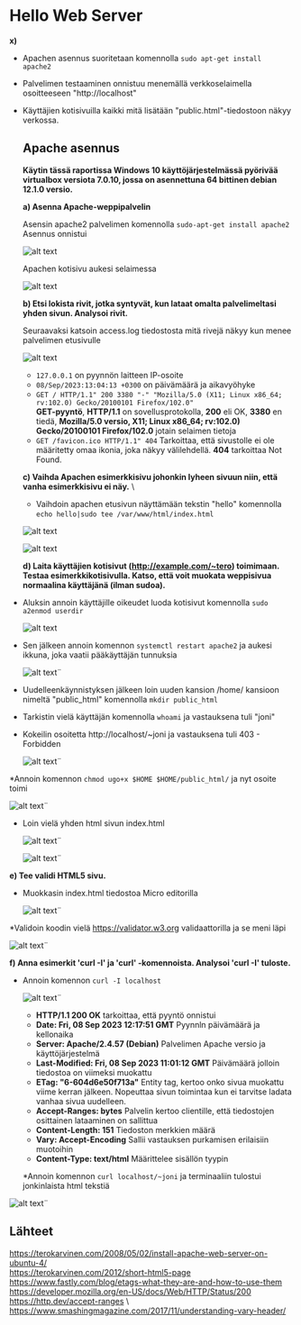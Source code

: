 # Hello Web Server #
  
**x)**  
* Apachen asennus suoritetaan komennolla `sudo apt-get install apache2`
* Palvelimen testaaminen onnistuu menemällä verkkoselaimella osoitteeseen "http://localhost"
* Käyttäjien kotisivuilla kaikki mitä lisätään "public.html"-tiedostoon näkyy verkossa.

  ## Apache asennus ##
  **Käytin tässä raportissa Windows 10 käyttöjärjestelmässä pyörivää virtualbox versiota 7.0.10, jossa on asennettuna 64 bittinen debian 12.1.0 versio.**

  **a) Asenna Apache-weppipalvelin**
  
  Asensin apache2 palvelimen komennolla `sudo-apt-get install apache2`
  Asennus onnistui

   ![alt text](https://github.com/faltjon/linuxkurssi/blob/main/h3/kuvat/1-install.png " ")

  Apachen kotisivu aukesi selaimessa

   ![alt text](https://github.com/faltjon/linuxkurssi/blob/main/h3/kuvat/2-kotisivu.png " ")

  **b) Etsi lokista rivit, jotka syntyvät, kun lataat omalta palvelimeltasi yhden sivun. Analysoi rivit.**

  Seuraavaksi katsoin access.log tiedostosta mitä rivejä näkyy kun menee palvelimen etusivulle

  ![alt text](https://github.com/faltjon/linuxkurssi/blob/main/h3/kuvat/3-access-log.png " ")

  * `127.0.0.1` on pyynnön laitteen IP-osoite
  * `08/Sep/2023:13:04:13 +0300` on päivämäärä ja aikavyöhyke
  * `GET / HTTP/1.1" 200 3380 "-" "Mozilla/5.0 (X11; Linux x86_64; rv:102.0) Gecko/20100101 Firefox/102.0"`\
  **GET-pyyntö**, **HTTP/1.1** on sovellusprotokolla, **200** eli OK, **3380** en tiedä, **Mozilla/5.0 versio, X11; Linux x86_64; rv:102.0) Gecko/20100101 Firefox/102.0** jotain selaimen tietoja
  * `GET /favicon.ico HTTP/1.1" 404` Tarkoittaa, että sivustolle ei ole määritetty omaa ikonia, joka näkyy välilehdellä. **404** tarkoittaa Not Found.

  **c) Vaihda Apachen esimerkkisivu johonkin lyheen sivuun niin, että vanha esimerkkisivu ei näy.** \
  
  * Vaihdoin apachen etusivun näyttämään tekstin "hello" komennolla `echo hello|sudo tee /var/www/html/index.html`

  ![alt text](https://github.com/faltjon/linuxkurssi/blob/main/h3/kuvat/4-hello.png " ")
  
  ![alt text](https://github.com/faltjon/linuxkurssi/blob/main/h3/kuvat/5-hello2.png " ")

  **d) Laita käyttäjien kotisivut (http://example.com/~tero) toimimaan. Testaa esimerkkikotisivulla. Katso, että voit muokata weppisivua normaalina käyttäjänä (ilman sudoa).**

* Aluksin annoin käyttäjille oikeudet luoda kotisivut komennolla `sudo a2enmod userdir`

    ![alt text](https://github.com/faltjon/linuxkurssi/blob/main/h3/kuvat/6-user.png " ")
  
* Sen jälkeen annoin komennon `systemctl restart apache2` ja aukesi ikkuna, joka vaatii pääkäyttäjän tunnuksia

    ![alt text](https://github.com/faltjon/linuxkurssi/blob/main/h3/kuvat/7-permission.png " ")¨

* Uudelleenkäynnistyksen jälkeen loin uuden kansion /home/ kansioon nimeltä "public_html" komennolla `mkdir public_html`
* Tarkistin vielä käyttäjän komennolla `whoami` ja vastauksena tuli "joni"
* Kokeilin osoitetta http://localhost/~joni ja vastauksena tuli 403 - Forbidden

   ![alt text](https://github.com/faltjon/linuxkurssi/blob/main/h3/kuvat/8-forbidden.png " ")¨

*Annoin komennon `chmod ugo+x $HOME $HOME/public_html/` ja nyt osoite toimi

 ![alt text](https://github.com/faltjon/linuxkurssi/blob/main/h3/kuvat/9-userpage.png " ")¨

* Loin vielä yhden html sivun index.html

   ![alt text](https://github.com/faltjon/linuxkurssi/blob/main/h3/kuvat/10-micro.png " ")¨

   ![alt text](https://github.com/faltjon/linuxkurssi/blob/main/h3/kuvat/11-kotisivu.png " ")¨

**e) Tee validi HTML5 sivu.**

* Muokkasin index.html tiedostoa Micro editorilla

  ![alt text](https://github.com/faltjon/linuxkurssi/blob/main/h3/kuvat/14-koodi.png " ")¨

*Validoin koodin vielä https://validator.w3.org validaattorilla ja se meni läpi

![alt text](https://github.com/faltjon/linuxkurssi/blob/main/h3/kuvat/12-validointi.png " ")¨

**f) Anna esimerkit 'curl -I' ja 'curl' -komennoista. Analysoi 'curl -I' tuloste.**

* Annoin komennon `curl -I localhost`

  ![alt text](https://github.com/faltjon/linuxkurssi/blob/main/h3/kuvat/15-curl-I.png " ")¨

  * **HTTP/1.1 200 OK** tarkoittaa, että pyyntö onnistui
  * **Date: Fri, 08 Sep 2023 12:17:51 GMT** Pyynnln päivämäärä ja kellonaika
  * **Server: Apache/2.4.57 (Debian)** Palvelimen Apache versio ja käyttöjärjestelmä
  * **Last-Modified: Fri, 08 Sep 2023 11:01:12 GMT** Päivämäärä jolloin tiedostoa on viimeksi muokattu
  * **ETag: "6-604d6e50f713a"** Entity tag, kertoo onko sivua muokattu viime kerran jälkeen. Nopeuttaa sivun toimintaa kun ei tarvitse ladata vanhaa sivua uudelleen.
  * **Accept-Ranges: bytes** Palvelin kertoo clientille, että tiedostojen osittainen lataaminen on sallittua
  * **Content-Length: 151** Tiedoston merkkien määrä
  * **Vary: Accept-Encoding** Sallii vastauksen purkamisen erilaisiin muotoihin
  *  **Content-Type: text/html** Määrittelee sisällön tyypin

  *Annoin komennon `curl localhost/~joni` ja terminaaliin tulostui jonkinlaista html tekstiä  

 ![alt text](https://github.com/faltjon/linuxkurssi/blob/main/h3/kuvat/16-curl.png " ")¨

  


 ## Lähteet ##
  https://terokarvinen.com/2008/05/02/install-apache-web-server-on-ubuntu-4/ \
  https://terokarvinen.com/2012/short-html5-page \
  https://www.fastly.com/blog/etags-what-they-are-and-how-to-use-them \
  https://developer.mozilla.org/en-US/docs/Web/HTTP/Status/200 \
  https://http.dev/accept-ranges \ 
  https://www.smashingmagazine.com/2017/11/understanding-vary-header/


  

